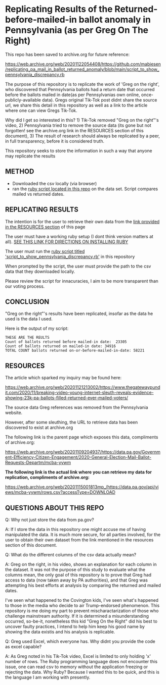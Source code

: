 # Replicating Results of the Returned-before-mailed-in ballot anomaly in Pennsylvania (as per Greg On The Right)

This repo has been saved to archive.org for future reference:

https://web.archive.org/web/20201122054408/https://github.com/mabiesen/replicating_pa_mail_in_ballot_returned_anomaly/blob/main/script_to_show_pennsylvania_discrepancy.rb

The purpose of this repository is to replicate the work of 'Greg on the right', who discovered that Pennsylvania ballots had a return date that occurred before the ballots mailed in date(as per Pennsylvanias own online, once-publicly-available data). Gregs original Tik-Tok post didnt share the source url, we share this detail in this repository as well as a link to the article where one can view Gregs Tik-Tok.

Why did I get so interested in  this?  1) Tik-Tok removed "Greg on the right"'s video,  2) Pennsylvania tried to remove the source data (its gone but not forgotten! see the archive.org link in the RESOURCES section of this document),  3) The result of research should always be replicated by a peer, in full transparency, before it is considered truth.

This repository seeks to store the information in such a way that anyone may replicate the results

## METHOD

* Downloaded the csv locally (via browser)
* ran the [ruby script located in this repo](script_to_show_pennsylvania_discrepancy.rb) on the data set.  Script compares mailed vs returned dates.

## REPLICATING RESULTS

The intention is for the user to retrieve their own data from the [link provided in the RESOURCES section](#resources) of this page

The user must have a working ruby setup (I dont think version matters at all). [SEE THIS LINK FOR DIRECTIONS ON INSTALLING RUBY](https://www.ruby-lang.org/en/documentation/installation/)

The user must run the [ruby script titled 'script_to_show_pennsylvania_discrepancy.rb'](script_to_show_pennsylvania_discrepancy.rb) in this repository

When prompted by the script, the  user must provide the path  to the csv data that they  downloaded locally.

Please review the script for innacuracies, I aim to be more transparent than our voting process.

## CONCLUSION

"Greg on the right"'s results have been replicated, insofar as the data he used is the data I used.

Here is the output of my script:
```
THESE ARE THE REULTS
Count of ballots returned before mailed-in date:  23305
Count of ballots returned on mailed-in date: 34916
TOTAL COUNT ballots returned on-or-before-mailed-in-date: 58221
```

## RESOURCES

The article which sparked my inquiry may be found here:

https://web.archive.org/web/20201121213002/https://www.thegatewaypundit.com/2020/11/breaking-video-young-internet-sleuth-reveals-evidence-showing-23k-pa-ballots-filled-returned-ever-mailed-voters/

The source data Greg references was removed from the Pennsylvania website.

However, after some sleuthing, the URL to retrieve data has been discovered to exist at archive.org

The following link is the parent page which exposes this data, compliments of archive.org:

https://web.archive.org/web/20201109204937/https://data.pa.gov/Government-Efficiency-Citizen-Engagement/2020-General-Election-Mail-Ballot-Requests-Departm/mcba-yywm

**The following link is the actual link where you can retrieve my data for replication, compliments of archive.org:**

https://web.archive.org/web/20201115001813mp_/https://data.pa.gov/api/views/mcba-yywm/rows.csv?accessType=DOWNLOAD

## QUESTIONS ABOUT THIS REPO 

Q: Why not just store the data from pa.gov?

A: If I store the data in this repository one might accuse me of having manipulated the data.  It is much more secure, for all parties involved, for the user to obtain their own dataset from the link mentioned in the resources section of this document.

Q: What do the different columns of the csv data actually mean?

A: Greg on the right, in his video, shows an explanation  for each column in the dataset.  It was not the purpose of this study to evaluate what the columns mean, the only goal of this repository is to prove that Greg had access to data (now taken away by PA authorities), and that Greg was attempting  his best efforts at analysis by comparing the returned and mailed dates.

I've seen what happened to the Covington kids, I've seen what's happened to those in the media who decide to air Trump-endorsed phenomenon.  This repository is me doing my part to prevent mischaractarization of those who challenge mainstream authority. If it is determined a misunderstanding occurred, so-be-it, nonetheless this kid "Greg On the Right" did his best to uncover faulty practices, I intend to help him keep his good name by showing the data existis and his analysis is replicable.

Q: Greg used Excel, which everyone has.  Why didnt you provide the code as excel capable?

A: As Greg noted in his Tik-Tok video, Excel is limited to  only holding 'x' number of rows.  The Ruby programming language does not encounter this issue, one can read csv to memory without the application freezing or rejecting the data.  Why Ruby? Because I wanted this to be quick, and this is the language I am working with presently.
